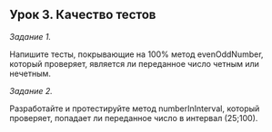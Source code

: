 ## Урок 3. Качество тестов 

*Задание 1.*

Напишите тесты, покрывающие на 100% метод evenOddNumber, который проверяет, является ли переданное число четным или нечетным.

*Задание 2.*

Разработайте и протестируйте метод numberInInterval, который проверяет, попадает ли переданное число в интервал (25;100).